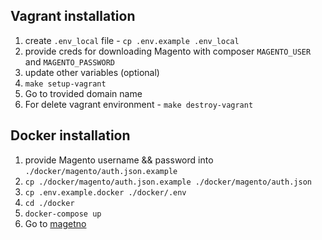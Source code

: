 ## Vagrant installation
1. create `.env_local` file - `cp .env.example .env_local`
2. provide creds for downloading Magento with composer `MAGENTO_USER` and `MAGENTO_PASSWORD`
3. update other variables (optional)
4. `make setup-vagrant`
5. Go to trovided domain name
5. For delete vagrant environment - `make destroy-vagrant`

## Docker installation
1. provide Magento username && password into `./docker/magento/auth.json.example`
2. `cp ./docker/magento/auth.json.example ./docker/magento/auth.json`
3. `cp .env.example.docker ./docker/.env`
3. `cd ./docker`
4. `docker-compose up`
5. Go to [magetno](http://localhost)